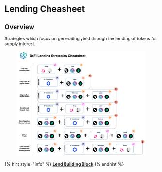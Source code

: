 # Lending Cheasheet

## Overview

Strategies which focus on generating yield through the lending of tokens for supply interest.

<figure><img src="../../.gitbook/assets/Cheatsheet- Lend.jpg" alt=""><figcaption></figcaption></figure>

{% hint style="info" %}
[**Lend Building Block**](../../factor-building-blocks/lend.md)
{% endhint %}
